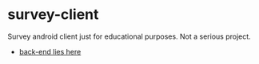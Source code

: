 # survey-client
Survey android client just for educational purposes. Not a serious project.

- [back-end lies here](https://github.com/getsadzeg/survey-back)
